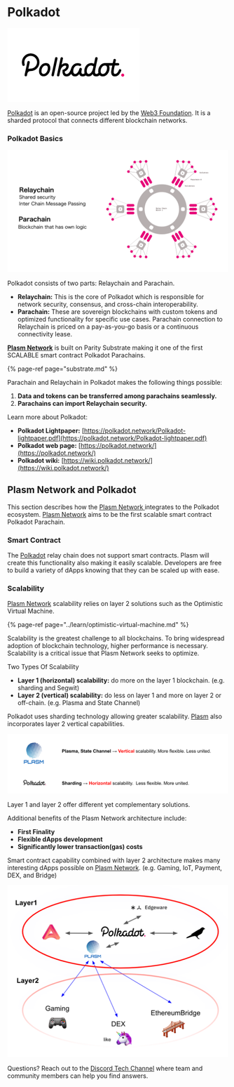 # Polkadot

![](../.gitbook/assets/sukurnshotto-2020-06-07-221155png.png)

[Polkadot](https://polkadot.network/) is an open-source project led by the [Web3 Foundation](https://web3.foundation/). It is a sharded protocol that connects different blockchain networks.

### Polkadot Basics

![](../.gitbook/assets/sukurnshotto-2020-06-07-230056png.png)

Polkadot consists of two parts: Relaychain and Parachain.

* **Relaychain:** This is the core of Polkadot which is responsible for network security, consensus, and cross-chain interoperability.
* **Parachain:** These are sovereign blockchains with custom tokens and optimized functionality for specific use cases. Parachain connection to Relaychain is priced on a pay-as-you-go basis or a continuous connectivity lease.

[**Plasm Network**](https://www.plasmnet.io/) is built on Parity Substrate making it one of the first SCALABLE smart contract Polkadot Parachains.

{% page-ref page="substrate.md" %}

Parachain and Relaychain in Polkadot makes the following things possible:

1. **Data and tokens can be transferred among parachains seamlessly.**
2. **Parachains can import Relaychain security.**

Learn more about Polkadot:

* **Polkadot Lightpaper:** [https://polkadot.network/Polkadot-lightpaper.pdf](https://polkadot.network/Polkadot-lightpaper.pdf)
* **Polkadot web page:** [https://polkadot.network/](https://polkadot.network/)
* **Polkadot wiki:** [https://wiki.polkadot.network/](https://wiki.polkadot.network/)

## Plasm Network and Polkadot

This section describes how the [Plasm Network ](https://www.plasmnet.io/) integrates to the Polkadot ecosystem. [Plasm Network](https://www.plasmnet.io/) aims to be the first scalable smart contract Polkadot Parachain.

### Smart Contract

The [Polkadot](https://polkadot.network/) relay chain does not support smart contracts. Plasm will create this functionality also making it easily scalable. Developers are free to build a variety of dApps knowing that they can be scaled up with ease.

### Scalability

[Plasm Network](https://www.plasmnet.io/) scalability relies on layer 2 solutions such as the Optimistic Virtual Machine.

{% page-ref page="../learn/optimistic-virtual-machine.md" %}

Scalability is the greatest challenge to all blockchains. To bring widespread adoption of blockchain technology, higher performance is necessary. Scalability is a critical issue that Plasm Network seeks to optimize.

Two Types Of Scalability

* **Layer 1 \(horizontal\) scalability:** do more on the layer 1 blockchain. \(e.g. sharding and Segwit\)
* **Layer 2 \(vertical\) scalability:** do less on layer 1 and more on layer 2 or off-chain. \(e.g. Plasma and State Channel\)

Polkadot uses sharding technology allowing greater scalability. [Plasm](https://www.plasmnet.io/) also incorporates layer 2 vertical capabilities.

![](../.gitbook/assets/sukurnshotto-2020-06-07-234905png.png)

Layer 1 and layer 2 offer different yet complementary solutions.

Additional benefits of the Plasm Network architecture include:

* **First Finality**
* **Flexible dApps development**
* **Significantly lower transaction\(gas\) costs**

Smart contract capability combined with layer 2 architecture makes many interesting dApps possible on [Plasm Network](https://www.plasmnet.io/). \(e.g. Gaming, IoT, Payment, DEX, and Bridge\)

![](../.gitbook/assets/sukurnshotto-2020-06-08-00739png.png)

Questions? Reach out to the [Discord Tech Channel](https://discord.gg/Z3nC9U4) where team and community members can help you find answers.

